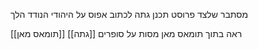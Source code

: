 מסתבר שלצד פרוסט תכנן גתה לכתוב אפוס על היהודי הנודד
הלך

ראה בתוך תומאס מאן מסות על סופרים
[[גתה]]
[[תומאס מאן]]

